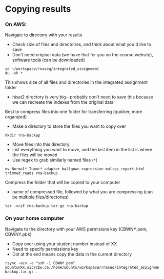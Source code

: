 # Copying results

### On AWS:

Navigate to directory with your results

* Check size of files and directories, and think about what you'd like to save
* Don't need original data (we have that for you on the course website), software tools (can be downloaded)

```
cd ~/workspace/rnaseq/integrated_assignment
du -sh *
```

This shows size of all files and directories in the integrated assignment folder
* hisat2 directory is very big--probably don't need to save this because we can recreate the indexes from the original data


Best to compress files into one folder for transferring (quicker, more organized)
* Make a directory to store the files you want to copy over

```
mkdir rna-backup
```

* Move files into this directory
* List everything you want to move, and the last item in the list is where the files will be moved
* Use regex to grab similarly named files (`*`)

```
mv Normal* Tumor* adapter ballgown expression multqc_report.html trimmed_reads rna-backup
```

Compress the folder that will be copied to your computer
* name of compressed file, followed by what you are compressing (can be multiple files/directories)

```
tar -vczf rna-backup.tar.gz rna-backup
```

### On your home computer

Navigate to the directory with your AWS permisions key (CBWNY.pem, CBWNY.pbk)
* Copy over using your student number instead of XX
* Need to specify permissions key
* Dot at the end means copy the data in the current directory

```
rsync -azv -e "ssh -i CBWNY.pem" ubuntu@XX.oicrcbw.ca:/home/ubuntu/workspace/rnaseq/integrated_assignment/rna-backup.tar.gz .
```

